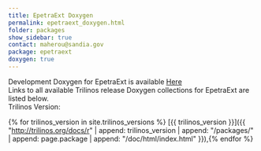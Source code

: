 ```yaml
---
title: EpetraExt Doxygen
permalink: epetraext_doxygen.html
folder: packages
show_sidebar: true
contact: maherou@sandia.gov
package: epetraext
doxygen: true
---
```


Development Doxygen for EpetraExt is available [Here](http://trilinos.org/docs/dev/packages/epetraext/doc/html/index.html)  
Links to all available Trilinos release Doxygen collections for EpetraExt are listed below.  
Trilinos Version: 

{% for trilinos_version in site.trilinos_versions %}
[{{ trilinos_version }}]({{ "http://trilinos.org/docs/r" | append: trilinos_version | append: "/packages/" | append: page.package | append: "/doc/html/index.html" }}),{% endfor %}

